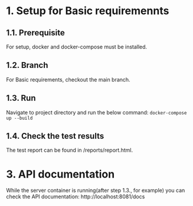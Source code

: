 # 1. Setup for Basic requiremennts

## 1.1. Prerequisite
For setup, docker and docker-compose must be installed.

## 1.2. Branch 
For Basic requirements, checkout the main branch.

## 1.3. Run
Navigate to project directory and run the below command:
	`docker-compose up --build`

## 1.4. Check the test results
The test report can be found in /reports/report.html.

# 3. API documentation
While the server container is running(after step 1.3., for example) you can check the API documentation: http://localhost:8081/docs

